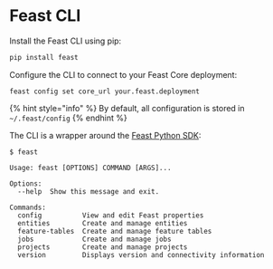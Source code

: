 # Feast CLI

Install the Feast CLI using pip:

```bash
pip install feast
```

Configure the CLI to connect to your Feast Core deployment:

```text
feast config set core_url your.feast.deployment
```

{% hint style="info" %}
By default, all configuration is stored in `~/.feast/config`
{% endhint %}

The CLI is a wrapper around the [Feast Python SDK](python-sdk.md):

```aspnet
$ feast

Usage: feast [OPTIONS] COMMAND [ARGS]...

Options:
  --help  Show this message and exit.

Commands:
  config          View and edit Feast properties
  entities        Create and manage entities    
  feature-tables  Create and manage feature tables
  jobs            Create and manage jobs
  projects        Create and manage projects
  version         Displays version and connectivity information
```

